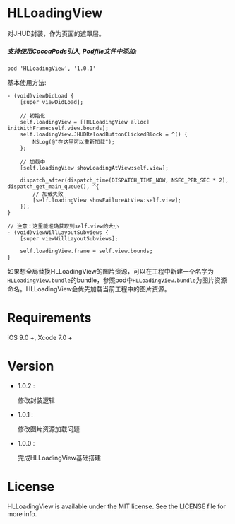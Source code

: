 # HLLoadingView
对JHUD封装，作为页面的遮罩层。

##### 支持使用CocoaPods引入, Podfile文件中添加:

``` objc
pod 'HLLoadingView', '1.0.1'
```

基本使用方法:<p>

``` objc
- (void)viewDidLoad {
    [super viewDidLoad];
    
    // 初始化
    self.loadingView = [[HLLoadingView alloc] initWithFrame:self.view.bounds];
    self.loadingView.JHUDReloadButtonClickedBlock = ^() {
        NSLog(@"在这里可以重新加载");
    };
    
    // 加载中
    [self.loadingView showLoadingAtView:self.view];
  
    dispatch_after(dispatch_time(DISPATCH_TIME_NOW, NSEC_PER_SEC * 2), dispatch_get_main_queue(), ^{
        // 加载失败
        [self.loadingView showFailureAtView:self.view];
    });
}

// 注意：这里能准确获取到self.view的大小
- (void)viewWillLayoutSubviews {
    [super viewWillLayoutSubviews];
    
    self.loadingView.frame = self.view.bounds;
}
```
如果想全局替换HLLoadingView的图片资源，可以在工程中新建一个名字为`HLLoadingView.bundle`的bundle，参照pod中`HLLoadingView.bundle`为图片资源命名。HLLoadingView会优先加载当前工程中的图片资源。

# Requirements

iOS 9.0 +, Xcode 7.0 +

# Version
    
* 1.0.2 :

  修改封装逻辑
    
* 1.0.1 :

  修改图片资源加载问题
    
* 1.0.0 :

  完成HLLoadingView基础搭建

# License
HLLoadingView is available under the MIT license. See the LICENSE file for more info.
